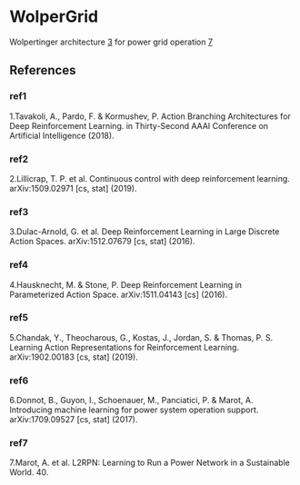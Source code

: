 # WolperGrid
Wolpertinger architecture [3](#ref3) for power grid operation [7](#ref7)

## References
### ref1
1.Tavakoli, A., Pardo, F. & Kormushev, P. Action Branching Architectures for Deep Reinforcement Learning. in Thirty-Second AAAI Conference on Artificial Intelligence (2018).
### ref2
2.Lillicrap, T. P. et al. Continuous control with deep reinforcement learning. arXiv:1509.02971 [cs, stat] (2019).
### ref3
3.Dulac-Arnold, G. et al. Deep Reinforcement Learning in Large Discrete Action Spaces. arXiv:1512.07679 [cs, stat] (2016).
### ref4
4.Hausknecht, M. & Stone, P. Deep Reinforcement Learning in Parameterized Action Space. arXiv:1511.04143 [cs] (2016).
### ref5
5.Chandak, Y., Theocharous, G., Kostas, J., Jordan, S. & Thomas, P. S. Learning Action Representations for Reinforcement Learning. arXiv:1902.00183 [cs, stat] (2019).
### ref6
6.Donnot, B., Guyon, I., Schoenauer, M., Panciatici, P. & Marot, A. Introducing machine learning for power system operation support. arXiv:1709.09527 [cs, stat] (2017).
### ref7
7.Marot, A. et al. L2RPN: Learning to Run a Power Network in a Sustainable World. 40.


